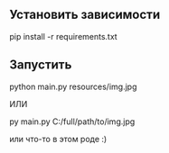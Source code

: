 ## Установить зависимости

pip install -r requirements.txt

## Запустить

python main.py resources/img.jpg

ИЛИ

py main.py C:/full/path/to/img.jpg

или что-то в этом роде :)